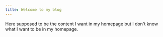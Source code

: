 ```yaml
---
title: Welcome to my blog
---
```


Here supposed to be the content I want in my homepage but I don't know what I want to be in my homepage.
